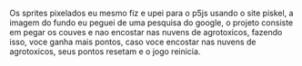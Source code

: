 Os sprites pixelados eu mesmo fiz e upei para o p5js usando o site piskel, a imagem do fundo eu peguei de uma pesquisa do google, o projeto consiste em pegar os couves e nao encostar nas nuvens de
agrotoxicos, fazendo isso, voce ganha mais pontos, caso voce encostar nas nuvens de agrotoxicos, seus pontos resetam e o jogo reinicia.
